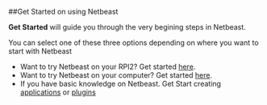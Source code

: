 ##Get Started on using Netbeast

**Get Started** will guide you through the very begining steps in Netbeast.

You can select one of these three options depending on where you want to start with Netbeast

 * Want to try Netbeast on your RPI2? Get started [here]().
 * Want to try Netbeast on your computer? Get started [here]().
 * If you have basic knowledge on Netbeast. Get Start creating
 [applications](/chapters/creating_an_application/index.md) or
 [plugins](/chapters/creating_an_application/index.md)

